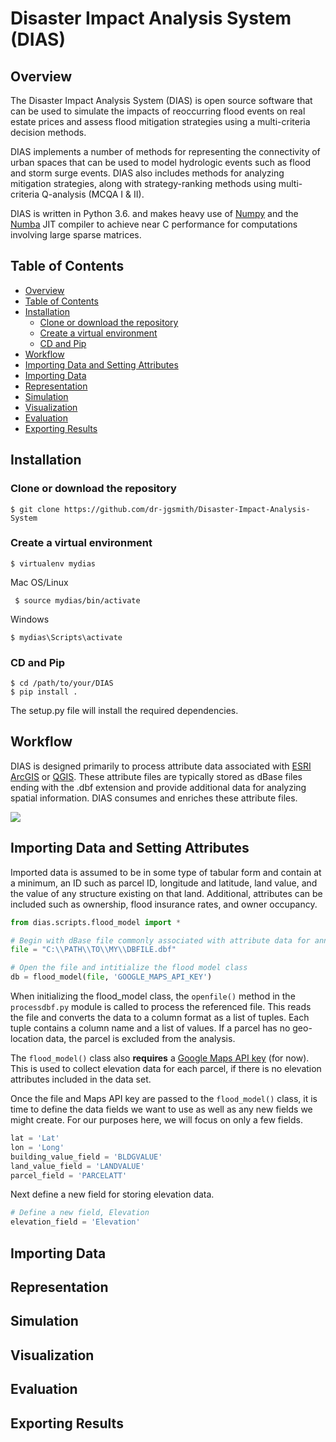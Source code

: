 # Disaster Impact Analysis System (DIAS)

## Overview
The Disaster Impact Analysis System (DIAS) is open source  software that can be used to simulate the impacts of reoccurring flood events on real estate prices and assess flood mitigation strategies using a multi-criteria decision methods. 

DIAS implements a number of methods for representing the connectivity of urban spaces that can be used to model hydrologic events such as flood and storm surge events. DIAS also includes methods for analyzing mitigation strategies, along with strategy-ranking methods using multi-criteria Q-analysis (MCQA I & II).  

DIAS is written in Python 3.6. and makes heavy use of [Numpy](http://www.numpy.org/) and the [Numba](https://numba.pydata.org/) JIT compiler to achieve near C performance for computations involving large sparse matrices.  

## Table of Contents
  * [Overview](#overview)
  * [Table of Contents](#table-of-contents)
  * [Installation](#installation)
    + [Clone or download the repository](#clone-or-download-the-repository)
    + [Create a virtual environment](#create-a-virtual-environment)
    + [CD and Pip](#cd-and-pip)
  * [Workflow](#workflow)
  * [Importing Data and Setting Attributes](#importing-data-and-setting-attributes)
  * [Importing Data](#importing-data)
  * [Representation](#representation)
  * [Simulation](#simulation)
  * [Visualization](#visualization)
  * [Evaluation](#evaluation)
  * [Exporting Results](#exporting-results)

## Installation
### Clone or download the repository

    $ git clone https://github.com/dr-jgsmith/Disaster-Impact-Analysis-System

### Create a virtual environment 

    $ virtualenv mydias
Mac OS/Linux

     $ source mydias/bin/activate
Windows

    $ mydias\Scripts\activate

### CD and Pip

    $ cd /path/to/your/DIAS
    $ pip install .
The setup.py file will install the required dependencies. 

## Workflow
DIAS is designed primarily to process attribute data associated with [ESRI ArcGIS](https://www.esri.com/en-us/arcgis/about-arcgis/overview) or [QGIS](https://qgis.org/en/site/). These attribute files are typically stored as dBase files ending with the .dbf extension and provide additional data for analyzing spatial information. DIAS consumes and enriches these attribute files.

**![](https://lh5.googleusercontent.com/9Ap-AYx1UDZNUp7itb5hcvDCXRrw1PXxR1RXend6tKE9Ott2YUljhCuJGfHu7pXBFQmAvQITydZS14JkB8557NIICIxFolllaO97X2_hFqOLqiXW5wwdSqx-ydWvSr3KjU88gg8lIuo)**

## Importing Data and Setting Attributes
Imported data is assumed to be in some type of tabular form and contain at a minimum, an ID such as parcel ID, longitude and latitude, land value, and the value of any structure existing on that land. Additional, attributes can be included such as ownership, flood insurance rates, and owner occupancy.

```python  
from dias.scripts.flood_model import *     

# Begin with dBase file commonly associated with attribute data for annotating layers in a GIS  
file = "C:\\PATH\\TO\\MY\\DBFILE.dbf"  

# Open the file and intitialize the flood model class  
db = flood_model(file, 'GOOGLE_MAPS_API_KEY')   
```

When initializing the flood_model class, the `openfile()` method in the `processdbf.py` module is called to process the referenced file. This reads the file and converts the data to a column format as a list of tuples. Each tuple contains a column name and a list of values. If a parcel has no geo-location data, the parcel is excluded from the analysis.

The `flood_model()` class also **requires** a [Google Maps API key](https://developers.google.com/maps/documentation/embed/get-api-key) (for now). This is used to collect elevation data for each parcel, if there is no elevation attributes included in the data set. 

Once the file and Maps API key are passed to the `flood_model()` class, it is time to define the data fields we want to use as well as any new fields we might create. For our purposes here, we will focus on only a few fields.

```python  
lat = 'Lat'
lon = 'Long'
building_value_field = 'BLDGVALUE'
land_value_field = 'LANDVALUE'
parcel_field = 'PARCELATT'
```
Next define a new field for storing elevation data.

```python  
# Define a new field, Elevation  
elevation_field = 'Elevation'  
```

## Importing Data

## Representation

## Simulation

## Visualization

## Evaluation

## Exporting Results









